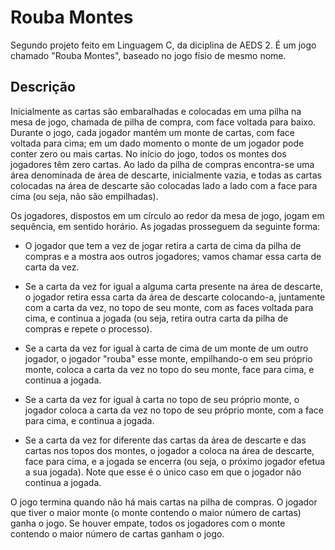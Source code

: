 # Rouba Montes

Segundo projeto feito em Linguagem C, da diciplina de AEDS 2. É um jogo chamado "Rouba Montes", baseado no jogo físio de mesmo nome.

## Descrição

Inicialmente as cartas são embaralhadas e colocadas em uma pilha na mesa de jogo, chamada de pilha de compra, com face voltada para baixo. Durante o jogo, cada jogador mantém um monte de cartas, com face voltada para cima; em um dado momento o monte de um jogador pode conter zero ou mais cartas. No início do jogo, todos os montes dos jogadores têm zero cartas. Ao lado da pilha de compras encontra-se uma área denominada de área de descarte, inicialmente vazia, e todas as cartas colocadas na área de descarte são colocadas lado a lado com a face para cima (ou seja, não são empilhadas).

Os jogadores, dispostos em um círculo ao redor da mesa de jogo, jogam em sequência, em sentido horário. As jogadas prosseguem da seguinte forma:


* O jogador que tem a vez de jogar retira a carta de cima da pilha de compras e a mostra aos outros jogadores; vamos chamar essa carta de carta da vez.

* Se a carta da vez for igual a alguma carta presente na área de descarte, o jogador retira essa carta da área de descarte colocando-a, juntamente com a carta da vez, no topo de seu monte, com as faces voltada para cima, e continua a jogada (ou seja, retira outra carta da pilha de compras e repete o processo).
* Se a carta da vez for igual à carta de cima de um monte de um outro jogador, o jogador "rouba" esse monte, empilhando-o em seu próprio monte, coloca a carta da vez no topo do seu monte, face para cima, e continua a jogada.

* Se a carta da vez for igual à carta no topo de seu próprio monte, o jogador coloca a carta da vez no topo de seu próprio monte, com a face para cima, e continua a jogada.

* Se a carta da vez for diferente das cartas da área de descarte e das cartas nos topos dos montes, o jogador a coloca na área de descarte, face para cima, e a jogada se encerra (ou seja, o próximo jogador efetua a sua jogada). Note que esse é o único caso em que o jogador não continua a jogada.


O jogo termina quando não há mais cartas na pilha de compras. O jogador que tiver o maior
monte (o monte contendo o maior número de cartas) ganha o jogo. Se houver empate,
todos os jogadores com o monte contendo o maior número de cartas ganham o jogo.